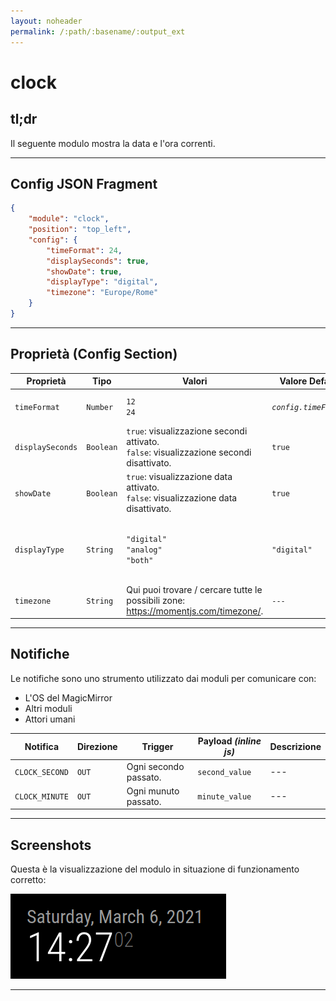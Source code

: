 ```yaml
---
layout: noheader
permalink: /:path/:basename/:output_ext
---
```


# clock

## tl;dr

Il seguente modulo mostra la data e l'ora correnti.

---

## Config JSON Fragment

```json
{
    "module": "clock",
    "position": "top_left",
    "config": {
        "timeFormat": 24,
        "displaySeconds": true,
        "showDate": true,
        "displayType": "digital",
        "timezone": "Europe/Rome"
    }
}
```

---

## Proprietà (Config Section)

| Proprietà        | Tipo      | Valori                                                                                       | Valore Default        | Inderogabilità | Descrizione                                                         |
| ---------------- | --------- | -------------------------------------------------------------------------------------------- | --------------------- | -------------- | ------------------------------------------------------------------- |
| `timeFormat`     | `Number`  | `12` <br> `24`                                                                               | _`config.timeFormat`_ | `OPTIONAL`     | Formato dell'ora (12 o 24 ore)                                      |
| `displaySeconds` | `Boolean` | `true`: visualizzazione secondi attivato. <br> `false`: visualizzazione secondi disattivato. | `true`                | `OPTIONAL`     | Attiva / disattiva visualizzazione secondi.                         |
| `showDate`       | `Boolean` | `true`: visualizzazione data attivato. <br> `false`: visualizzazione data disattivato.       | `true`                | `OPTIONAL`     | Attiva / disattiva visualizzazione data.                            |
| `displayType`    | `String`  | `"digital"` <br> `"analog"` <br> `"both"`                                                    | `"digital"`           | `OPTIONAL`     | Visualizzazione orario come orologio analogico, digitale o entrambi |
| `timezone`       | `String`  | Qui puoi trovare / cercare tutte le possibili zone: https://momentjs.com/timezone/.          | `---`                 | `REQUIRED`     | Zona di cui mostrare l'ora                                          |

---

## Notifiche

Le notifiche sono uno strumento utilizzato dai moduli per comunicare con:

- L'OS del MagicMirror
- Altri moduli
- Attori umani

| Notifica       | Direzione | Trigger               | Payload _(inline js)_ | Descrizione |
| -------------- | --------- | --------------------- | --------------------- | ----------- |
| `CLOCK_SECOND` | `OUT`     | Ogni secondo passato. | `second_value`        | ---         |
| `CLOCK_MINUTE` | `OUT`     | Ogni munuto passato.  | `minute_value`        | ---         |

---

## Screenshots

Questa è la visualizzazione del modulo in situazione di funzionamento corretto:

![clock.png](../../../assets/clock/clock.png)

---
